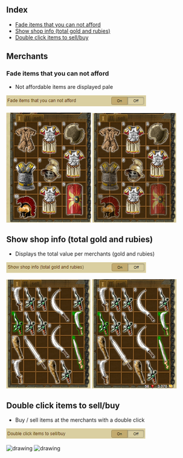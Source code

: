 ## Index
- [Fade items that you can not afford](Documentation%20Merchants.md#fade-items-that-you-can-not-afford)
- [Show shop info (total gold and rubies)](Documentation%20Merchants.md#show-shop-info-total-gold-and-rubies)
- [Double click items to sell/buy](Documentation%20Merchants.md#double-click-items-to-sellbuy)

## Merchants
### Fade items that you can not afford
- Not affordable items are displayed pale

![Fade Items Cant Afford](Pictures/Merchants/Fade_Items_Cant_Afford.png)

![Fade Items Cant Afford N](Pictures/Merchants/Fade_Items_Cant_Afford_N.png)
![Fade Items Cant Afford Y](Pictures/Merchants/Fade_Items_Cant_Afford_Y.png)

## Show shop info (total gold and rubies)
- Displays the total value per merchants (gold and rubies)

![Show Shop Info](Pictures/Merchants/Show_Shop_Info.png)

![Show Shop Info N](Pictures/Merchants/Show_Shop_Info_N.png)
![Show Shop Info Y](Pictures/Merchants/Show_Shop_Info_Y.png)

## Double click items to sell/buy
- Buy / sell items at the merchants with a double click

![Double Click SellBuy Items](Pictures/Merchants/Double_Click_SellBuy_Items.png)

<img src="Pictures/Merchants/Double_Click_SellBuy_Items_N.gif" alt="drawing" width="400"/> <img src="Pictures/Merchants/Double_Click_SellBuy_Items_Y.gif" alt="drawing" width="400"/>
